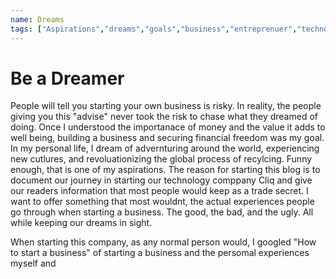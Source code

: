 ```yaml
---
name: Dreams
tags: ["Aspirations","dreams","goals","business","entreprenuer","technology"]
---
```


# Be a Dreamer

People will tell you starting your own business is risky. In reality, the people giving you this "advise" never took the risk to chase what they dreamed of doing. Once I understood the importanace of money and the value it adds to well being, building a business and securing financial freedom was my goal. In my personal life, I dream of advernturing around the world, experiencing new cutlures, and revoluationizing the global process of recylcing. Funny enough, that is one of my aspirations. The reason for starting this blog is to document our journey in starting our technology comppany Cliq and give our readers information that most people would keep as a trade secret. I want to offer something that most wouldnt, the actual experiences people go through when starting a business. The good, the bad, and the ugly. All while keeping our dreams in sight. 


When starting this company, as any normal person would, I googled "How to start a business" of starting a business and the persomal experiences myself and
